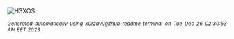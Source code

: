 <div align="justify">
<picture>
    <source media="(prefers-color-scheme: dark)" srcset="https://i.ibb.co/rsgD0xj/output-gif.gif">
    <source media="(prefers-color-scheme: light)" srcset="https://i.ibb.co/rsgD0xj/output-gif.gif">
    <img alt="H3XOS" src="https://i.ibb.co/rsgD0xj/output-gif.gif">
</picture>

<sub><i>Generated automatically using [x0rzavi/github-readme-terminal](https://github.com/x0rzavi/github-readme-terminal) on Tue Dec 26 02:30:53 AM EET 2023</i></sub>
</div>